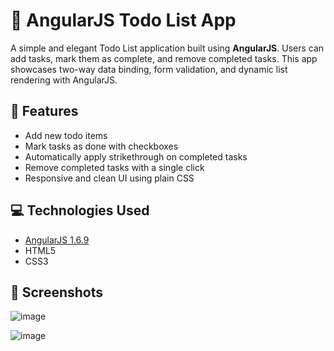 # 📝 AngularJS Todo List App

A simple and elegant Todo List application built using **AngularJS**. Users can add tasks, mark them as complete, and remove completed tasks. This app showcases two-way data binding, form validation, and dynamic list rendering with AngularJS.

## 🚀 Features

- Add new todo items
- Mark tasks as done with checkboxes
- Automatically apply strikethrough on completed tasks
- Remove completed tasks with a single click
- Responsive and clean UI using plain CSS

## 💻 Technologies Used

- [AngularJS 1.6.9](https://ajax.googleapis.com/ajax/libs/angularjs/1.6.9/angular.min.js)
- HTML5
- CSS3

## 📸 Screenshots

![image](https://github.com/user-attachments/assets/bc7a4c2d-5e1e-4e48-be95-8b8269844ebb)

![image](https://github.com/user-attachments/assets/17d95c8a-40b5-4a76-8966-164c8c306ac8)

